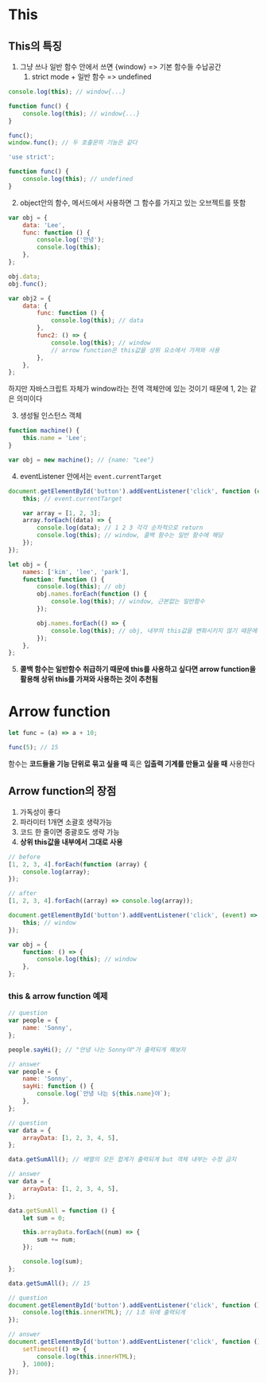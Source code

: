 # This

## This의 특징

1. 그냥 쓰나 일반 함수 안에서 쓰면 {window} => 기본 함수들 수납공간
   1. strict mode + 일반 함수 => undefined

```js
console.log(this); // window{...}

function func() {
	console.log(this); // window{...}
}

func();
window.func(); // 두 호출문의 기능은 같다
```

```js
'use strict';

function func() {
	console.log(this); // undefined
}
```

2. object안의 함수, 메서드에서 사용하면 그 함수를 가지고 있는 오브젝트를 뜻함

```js
var obj = {
	data: 'Lee',
	func: function () {
		console.log('안녕');
		console.log(this);
	},
};

obj.data;
obj.func();

var obj2 = {
	data: {
		func: function () {
			console.log(this); // data
		},
		func2: () => {
			console.log(this); // window
			// arrow function은 this값을 상위 요소에서 가져와 사용
		},
	},
};
```

하지만 자바스크립트 자체가 window라는 전역 객체안에 있는 것이기 때문에 1, 2는 같은 의미이다

3. 생성될 인스턴스 객체

```jsx
function machine() {
	this.name = 'Lee';
}

var obj = new machine(); // {name: "Lee"}
```

4. eventListener 안에서는 `event.currentTarget`

```js
document.getElementById('button').addEventListener('click', function (event) {
	this; // event.currentTarget

	var array = [1, 2, 3];
	array.forEach((data) => {
		console.log(data); // 1 2 3 각각 순차적으로 return
		console.log(this); // window, 콜백 함수는 일반 함수에 해당
	});
});
```

```js
let obj = {
	names: ['kim', 'lee', 'park'],
	function: function () {
		console.log(this); // obj
		obj.names.forEach(function () {
			console.log(this); // window, 근본없는 일반함수
		});

		obj.names.forEach(() => {
			console.log(this); // obj, 내부의 this값을 변화시키지 않기 때문에 상위의 this값을 가져옴
		});
	},
};
```

5. **콜백 함수는 일반함수 취급하기 때문에 this를 사용하고 싶다면 arrow function을 활용해 상위 this를 가져와 사용하는 것이 추천됨**

# Arrow function

```js
let func = (a) => a + 10;

func(5); // 15
```

함수는 **코드들을 기능 단위로 묶고 싶을 때** 혹은 **입출력 기계를 만들고 싶을 때** 사용한다

## Arrow function의 장점

1. 가독성이 좋다
2. 파라미터 1개면 소괄호 생략가능
3. 코드 한 줄이면 중괄호도 생략 가능
4. **상위 this값을 내부에서 그대로 사용**

```js
// before
[1, 2, 3, 4].forEach(function (array) {
	console.log(array);
});

// after
[1, 2, 3, 4].forEach((array) => console.log(array));

document.getElementById('button').addEventListener('click', (event) => {
	this; // window
});

var obj = {
	function: () => {
		console.log(this); // window
	},
};
```

### this & arrow function 예제

```js
// question
var people = {
	name: 'Sonny',
};

people.sayHi(); // "안녕 나는 Sonny야"가 출력되게 해보자
```

```js
// answer
var people = {
	name: 'Sonny',
	sayHi: function () {
		console.log(`안녕 나는 ${this.name}야`);
	},
};
```

```js
// question
var data = {
	arrayData: [1, 2, 3, 4, 5],
};

data.getSumAll(); // 배열의 모든 합계가 출력되게 but 객체 내부는 수정 금지
```

```js
// answer
var data = {
	arrayData: [1, 2, 3, 4, 5],
};

data.getSumAll = function () {
	let sum = 0;

	this.arrayData.forEach((num) => {
		sum += num;
	});

	console.log(sum);
};

data.getSumAll(); // 15
```

```js
// question
document.getElementById('button').addEventListener('click', function () {
	console.log(this.innerHTML); // 1초 뒤에 출력되게
});
```

```js
// answer
document.getElementById('button').addEventListener('click', function () {
	setTimeout(() => {
		console.log(this.innerHTML);
	}, 1000);
});
```
